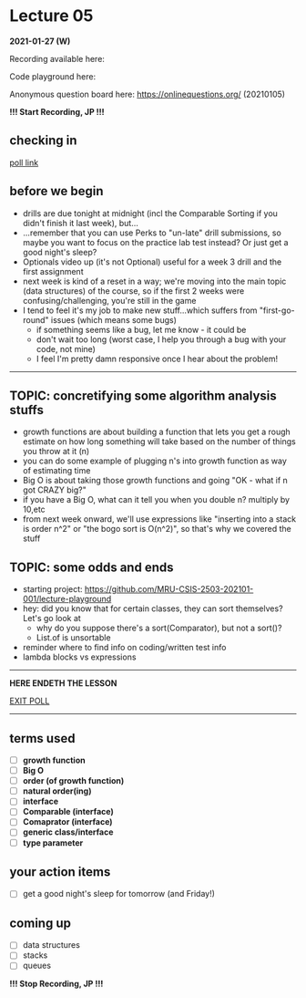 # Lecture 05

**2021-01-27 (W)**

Recording available here: 

Code playground here: 

Anonymous question board here: https://onlinequestions.org/ (20210105)


**!!! Start Recording, JP !!!**


## checking in

[poll link](https://directpoll.com/r?XDbzPBd3ixYqg8RSvkXtdEXlPBJyUfDjWycpEuEv)


## before we begin

- drills are due tonight at midnight (incl the Comparable Sorting if you didn't finish it last week), but...
- ...remember that you can use Perks to "un-late" drill submissions, so maybe you want to focus on the practice lab test instead? Or just get a good night's sleep?
- Optionals video up (it's not Optional) useful for a week 3 drill and the first assignment
- next week is kind of a reset in a way; we're moving into the main topic (data structures) of the course, so if the first 2 weeks were confusing/challenging, you're still in the game
- I tend to feel it's my job to make new stuff...which suffers from "first-go-round" issues (which means some bugs)
  - if something seems like a bug, let me know - it could be
  - don't wait too long (worst case, I help you through a bug with your code, not mine)
  - I feel I'm pretty damn responsive once I hear about the problem!

---

## TOPIC: concretifying some algorithm analysis stuffs

- growth functions are about building a function that lets you get a rough estimate on how long something will take based on the number of things you throw at it (n)
- you can do some example of plugging n's into growth function as way of estimating time
- Big O is about taking those growth functions and going "OK - what if n got CRAZY big?"
- if you have a Big O, what can it tell you when you double n? multiply by 10,etc
- from next week onward, we'll use expressions like "inserting into a stack is order n^2" or "the bogo sort is O(n^2)", so that's why we covered the stuff

## TOPIC: some odds and ends

- starting project: https://github.com/MRU-CSIS-2503-202101-001/lecture-playground
- hey: did you know that for certain classes, they can sort themselves? Let's go look at 
  - why do you suppose there's a sort(Comparator), but not a sort()?
  - List.of is unsortable
- reminder where to find info on coding/written test info
- lambda blocks vs expressions
  

---

**HERE ENDETH THE LESSON**

[EXIT POLL]()

---

## terms used

- [ ] **growth function**
- [ ] **Big O**
- [ ] **order (of growth function)**
- [ ] **natural order(ing)**
- [ ] **interface**
- [ ] **Comparable (interface)**
- [ ] **Comaprator (interface)**
- [ ] **generic class/interface**
- [ ] **type parameter**

## your action items

- [ ] get a good night's sleep for tomorrow (and Friday!)

## coming up

- [ ] data structures
- [ ] stacks
- [ ] queues

**!!! Stop Recording, JP !!!**
